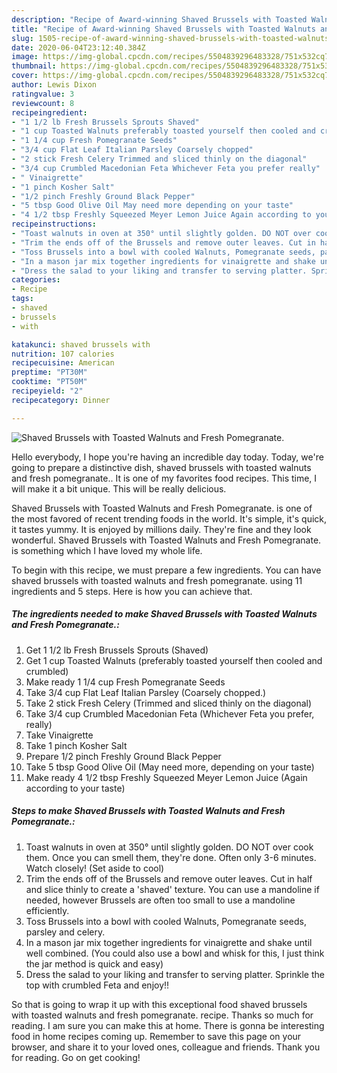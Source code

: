 ```yaml
---
description: "Recipe of Award-winning Shaved Brussels with Toasted Walnuts and Fresh Pomegranate."
title: "Recipe of Award-winning Shaved Brussels with Toasted Walnuts and Fresh Pomegranate."
slug: 1505-recipe-of-award-winning-shaved-brussels-with-toasted-walnuts-and-fresh-pomegranate
date: 2020-06-04T23:12:40.384Z
image: https://img-global.cpcdn.com/recipes/5504839296483328/751x532cq70/shaved-brussels-with-toasted-walnuts-and-fresh-pomegranate-recipe-main-photo.jpg
thumbnail: https://img-global.cpcdn.com/recipes/5504839296483328/751x532cq70/shaved-brussels-with-toasted-walnuts-and-fresh-pomegranate-recipe-main-photo.jpg
cover: https://img-global.cpcdn.com/recipes/5504839296483328/751x532cq70/shaved-brussels-with-toasted-walnuts-and-fresh-pomegranate-recipe-main-photo.jpg
author: Lewis Dixon
ratingvalue: 3
reviewcount: 8
recipeingredient:
- "1 1/2 lb Fresh Brussels Sprouts Shaved"
- "1 cup Toasted Walnuts preferably toasted yourself then cooled and crumbled"
- "1 1/4 cup Fresh Pomegranate Seeds"
- "3/4 cup Flat Leaf Italian Parsley Coarsely chopped"
- "2 stick Fresh Celery Trimmed and sliced thinly on the diagonal"
- "3/4 cup Crumbled Macedonian Feta Whichever Feta you prefer really"
- " Vinaigrette"
- "1 pinch Kosher Salt"
- "1/2 pinch Freshly Ground Black Pepper"
- "5 tbsp Good Olive Oil May need more depending on your taste"
- "4 1/2 tbsp Freshly Squeezed Meyer Lemon Juice Again according to your taste"
recipeinstructions:
- "Toast walnuts in oven at 350° until slightly golden. DO NOT over cook them. Once you can smell them, they&#39;re done. Often only 3-6 minutes. Watch closely! (Set aside to cool)"
- "Trim the ends off of the Brussels and remove outer leaves. Cut in half and slice thinly to create a &#39;shaved&#39; texture. You can use a mandoline if needed, however Brussels are often too small to use a mandoline efficiently."
- "Toss Brussels into a bowl with cooled Walnuts, Pomegranate seeds, parsley and celery."
- "In a mason jar mix together ingredients for vinaigrette and shake until well combined. (You could also use a bowl and whisk for this, I just think the jar method is quick and easy)"
- "Dress the salad to your liking and transfer to serving platter. Sprinkle the top with crumbled Feta and enjoy!!"
categories:
- Recipe
tags:
- shaved
- brussels
- with

katakunci: shaved brussels with 
nutrition: 107 calories
recipecuisine: American
preptime: "PT30M"
cooktime: "PT50M"
recipeyield: "2"
recipecategory: Dinner

---
```



![Shaved Brussels with Toasted Walnuts and Fresh Pomegranate.](https://img-global.cpcdn.com/recipes/5504839296483328/751x532cq70/shaved-brussels-with-toasted-walnuts-and-fresh-pomegranate-recipe-main-photo.jpg)

Hello everybody, I hope you're having an incredible day today. Today, we're going to prepare a distinctive dish, shaved brussels with toasted walnuts and fresh pomegranate.. It is one of my favorites food recipes. This time, I will make it a bit unique. This will be really delicious.



Shaved Brussels with Toasted Walnuts and Fresh Pomegranate. is one of the most favored of recent trending foods in the world. It's simple, it's quick, it tastes yummy. It is enjoyed by millions daily. They're fine and they look wonderful. Shaved Brussels with Toasted Walnuts and Fresh Pomegranate. is something which I have loved my whole life.


To begin with this recipe, we must prepare a few ingredients. You can have shaved brussels with toasted walnuts and fresh pomegranate. using 11 ingredients and 5 steps. Here is how you can achieve that.

<!--inarticleads1-->

##### The ingredients needed to make Shaved Brussels with Toasted Walnuts and Fresh Pomegranate.:

1. Get 1 1/2 lb Fresh Brussels Sprouts (Shaved)
1. Get 1 cup Toasted Walnuts (preferably toasted yourself then cooled and crumbled)
1. Make ready 1 1/4 cup Fresh Pomegranate Seeds
1. Take 3/4 cup Flat Leaf Italian Parsley (Coarsely chopped.)
1. Take 2 stick Fresh Celery (Trimmed and sliced thinly on the diagonal)
1. Take 3/4 cup Crumbled Macedonian Feta (Whichever Feta you prefer, really)
1. Take  Vinaigrette
1. Take 1 pinch Kosher Salt
1. Prepare 1/2 pinch Freshly Ground Black Pepper
1. Take 5 tbsp Good Olive Oil (May need more, depending on your taste)
1. Make ready 4 1/2 tbsp Freshly Squeezed Meyer Lemon Juice (Again according to your taste)




<!--inarticleads2-->

##### Steps to make Shaved Brussels with Toasted Walnuts and Fresh Pomegranate.:

1. Toast walnuts in oven at 350° until slightly golden. DO NOT over cook them. Once you can smell them, they&#39;re done. Often only 3-6 minutes. Watch closely! (Set aside to cool)
1. Trim the ends off of the Brussels and remove outer leaves. Cut in half and slice thinly to create a &#39;shaved&#39; texture. You can use a mandoline if needed, however Brussels are often too small to use a mandoline efficiently.
1. Toss Brussels into a bowl with cooled Walnuts, Pomegranate seeds, parsley and celery.
1. In a mason jar mix together ingredients for vinaigrette and shake until well combined. (You could also use a bowl and whisk for this, I just think the jar method is quick and easy)
1. Dress the salad to your liking and transfer to serving platter. Sprinkle the top with crumbled Feta and enjoy!!




So that is going to wrap it up with this exceptional food shaved brussels with toasted walnuts and fresh pomegranate. recipe. Thanks so much for reading. I am sure you can make this at home. There is gonna be interesting food in home recipes coming up. Remember to save this page on your browser, and share it to your loved ones, colleague and friends. Thank you for reading. Go on get cooking!

